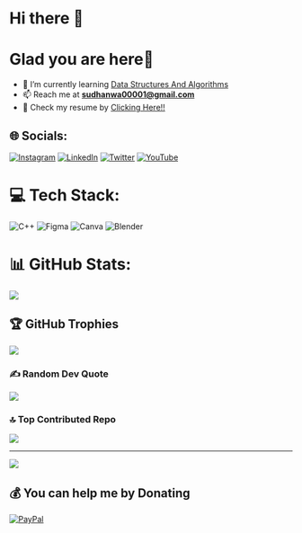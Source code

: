 # Hi there 👋 
# Glad you are here🤩


- 🌱 I’m currently learning [Data Structures And Algorithms](https://github.com/Sudhanwa11/Data-Structures-And-Algorithms-In-cpp)
- 📫 Reach me at **sudhanwa00001@gmail.com**
- 📄 Check my resume by [Clicking Here!!](https://drive.google.com/file/d/1Hmd_tp18nBmZIXoLX1HyLOsLtLEBaXyC/view?usp=sharing)
<!--
**Sudhanwa11/Sudhanwa11** is a ✨ _special_ ✨ repository because its `README.md` (this file) appears on your GitHub profile.
<img align="right" alt="Coding" width="250" src=" ">

Here are some ideas to get you started:

- 🔭 I’m currently working on ...
- 🌱 I’m currently learning ...
- 👯 I’m looking to collaborate on ...
- 🤔 I’m looking for help with ...
- 💬 Ask me about ...
- 📫 How to reach me: ...
- 😄 Pronouns: ...
- ⚡ Fun fact: ...
-->
## 🌐 Socials:
[![Instagram](https://img.shields.io/badge/Instagram-%23E4405F.svg?logo=Instagram&logoColor=white)](https://instagram.com/sudhanwavaid) [![LinkedIn](https://img.shields.io/badge/LinkedIn-%230077B5.svg?logo=linkedin&logoColor=white)](https://linkedin.com/in/sudhanwavaid) [![Twitter](https://img.shields.io/badge/Twitter-%231DA1F2.svg?logo=Twitter&logoColor=white)](https://twitter.com/vaid_sudhanwa) [![YouTube](https://img.shields.io/badge/YouTube-%23FF0000.svg?logo=YouTube&logoColor=white)](https://youtube.com/@sudhanwavaid) 

# 💻 Tech Stack:
![C++](https://img.shields.io/badge/c++-%2300599C.svg?style=for-the-badge&logo=c%2B%2B&logoColor=white) 	![Figma](https://img.shields.io/badge/figma-%23F24E1E.svg?style=for-the-badge&logo=figma&logoColor=white) ![Canva](https://img.shields.io/badge/Canva-%2300C4CC.svg?style=for-the-badge&logo=Canva&logoColor=white) ![Blender](https://img.shields.io/badge/blender-%23F5792A.svg?style=for-the-badge&logo=blender&logoColor=white)
# 📊 GitHub Stats:
![](https://github-readme-streak-stats.herokuapp.com/?user=Sudhanwa11&theme=dark&hide_border=false)<br/>

## 🏆 GitHub Trophies
![](https://github-profile-trophy.vercel.app/?username=Sudhanwa11&theme=matrix&no-frame=false&no-bg=false&margin-w=4)

### ✍️ Random Dev Quote
![](https://quotes-github-readme.vercel.app/api?type=horizontal&theme=tokyonight)

### 🔝 Top Contributed Repo
![](https://github-contributor-stats.vercel.app/api?username=Sudhanwa11&limit=5&theme=dark&combine_all_yearly_contributions=true)

---
[![](https://visitcount.itsvg.in/api?id=Sudhanwa11&icon=0&color=4)](https://visitcount.itsvg.in)

  ## 💰 You can help me by Donating
  [![PayPal](https://img.shields.io/badge/PayPal-00457C?style=for-the-badge&logo=paypal&logoColor=white)](https://paypal.me/sudhanwavaid) 

  
<!-- Proudly created with GPRM ( https://gprm.itsvg.in ) -->
